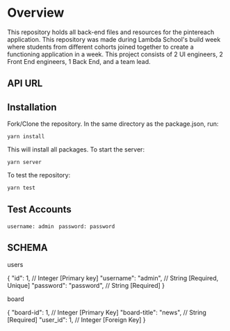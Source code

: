 # Overview
This repository holds all back-end files and resources for the pintereach application. This repository was made during Lambda School's build week where students from different cohorts joined together to create a functioning application in a week. This project consists of 2 UI engineers, 2 Front End engineers, 1 Back End, and a team lead.

## API URL

## Installation 
Fork/Clone the repository. In the same directory as the package.json, run:

```yarn install```

This will install all packages. To start the server:

```yarn server```

To test the repository:

```yarn test```

## Test Accounts

```username: admin ```
```password: password ```


## SCHEMA

users

{
  "id": 1,                            // Integer [Primary key]
  "username": "admin",                // String [Required, Unique]
  "password": "password",             // String [Required]
}

board 

{
    "board-id": 1,                    // Integer [Primary Key]
    "board-title": "news",            // String [Required]
    "user_id": 1,                     // Integer [Foreign Key]
}
